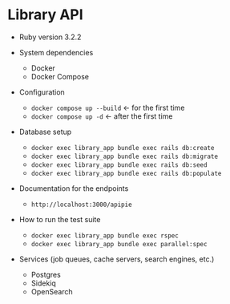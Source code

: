 # Library API

* Ruby version 3.2.2

* System dependencies
  * Docker
  * Docker Compose

* Configuration
  * `docker compose up --build` <- for the first time
  * `docker compose up -d` <- after the first time

* Database setup
  * `docker exec library_app bundle exec rails db:create`
  * `docker exec library_app bundle exec rails db:migrate`
  * `docker exec library_app bundle exec rails db:seed`
  * `docker exec library_app bundle exec rails db:populate`

* Documentation for the endpoints
  * `http://localhost:3000/apipie`

* How to run the test suite
  * `docker exec library_app bundle exec rspec`
  * `docker exec library_app bundle exec parallel:spec`

* Services (job queues, cache servers, search engines, etc.)
  * Postgres
  * Sidekiq
  * OpenSearch
